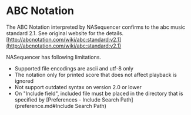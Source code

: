 ABC Notation
============

The ABC Notation interpreted by NASequencer confirms to the abc music standard 2.1.
See original website for the details.  
[http://abcnotation.com/wiki/abc:standard:v2.1](http://abcnotation.com/wiki/abc:standard:v2.1)

NASequencer has following limitations.

- Supported file encodings are ascii and utf-8 only
- The notation only for printed score that does not affect playback is ignored
- Not support outdated syntax on version 2.0 or lower
- On "Include field", included file must be placed in the directory that is specified by [Preferences - Include Search Path](preference.md#Include Search Path)

